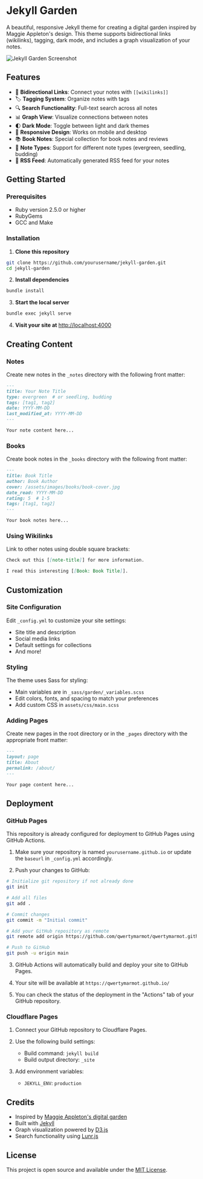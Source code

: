 # Jekyll Garden

A beautiful, responsive Jekyll theme for creating a digital garden inspired by Maggie Appleton's design. This theme supports bidirectional links (wikilinks), tagging, dark mode, and includes a graph visualization of your notes.

![Jekyll Garden Screenshot](screenshot.png)

## Features

- 🔄 **Bidirectional Links**: Connect your notes with `[[wikilinks]]`
- 🏷️ **Tagging System**: Organize notes with tags
- 🔍 **Search Functionality**: Full-text search across all notes
- 📊 **Graph View**: Visualize connections between notes
- 🌓 **Dark Mode**: Toggle between light and dark themes
- 📱 **Responsive Design**: Works on mobile and desktop
- 📚 **Book Notes**: Special collection for book notes and reviews
- 📝 **Note Types**: Support for different note types (evergreen, seedling, budding)
- 📰 **RSS Feed**: Automatically generated RSS feed for your notes

## Getting Started

### Prerequisites

- Ruby version 2.5.0 or higher
- RubyGems
- GCC and Make

### Installation

1. **Clone this repository**

```bash
git clone https://github.com/yourusername/jekyll-garden.git
cd jekyll-garden
```

2. **Install dependencies**

```bash
bundle install
```

3. **Start the local server**

```bash
bundle exec jekyll serve
```

4. **Visit your site at** [http://localhost:4000](http://localhost:4000)

## Creating Content

### Notes

Create new notes in the `_notes` directory with the following front matter:

```markdown
---
title: Your Note Title
type: evergreen  # or seedling, budding
tags: [tag1, tag2]
date: YYYY-MM-DD
last_modified_at: YYYY-MM-DD
---

Your note content here...
```

### Books

Create book notes in the `_books` directory with the following front matter:

```markdown
---
title: Book Title
author: Book Author
cover: /assets/images/books/book-cover.jpg
date_read: YYYY-MM-DD
rating: 5  # 1-5
tags: [tag1, tag2]
---

Your book notes here...
```

### Using Wikilinks

Link to other notes using double square brackets:

```markdown
Check out this [[note-title]] for more information.

I read this interesting [[Book: Book Title]].
```

## Customization

### Site Configuration

Edit `_config.yml` to customize your site settings:

- Site title and description
- Social media links
- Default settings for collections
- And more!

### Styling

The theme uses Sass for styling:

- Main variables are in `_sass/garden/_variables.scss`
- Edit colors, fonts, and spacing to match your preferences
- Add custom CSS in `assets/css/main.scss`

### Adding Pages

Create new pages in the root directory or in the `_pages` directory with the appropriate front matter:

```markdown
---
layout: page
title: About
permalink: /about/
---

Your page content here...
```

## Deployment

### GitHub Pages

This repository is already configured for deployment to GitHub Pages using GitHub Actions.

1. Make sure your repository is named `yourusername.github.io` or update the `baseurl` in `_config.yml` accordingly.

2. Push your changes to GitHub:

```bash
# Initialize git repository if not already done
git init

# Add all files
git add .

# Commit changes
git commit -m "Initial commit"

# Add your GitHub repository as remote
git remote add origin https://github.com/qwertymarmot/qwertymarmot.github.io.git

# Push to GitHub
git push -u origin main
```

3. GitHub Actions will automatically build and deploy your site to GitHub Pages.

4. Your site will be available at `https://qwertymarmot.github.io/`

5. You can check the status of the deployment in the "Actions" tab of your GitHub repository.

### Cloudflare Pages

1. Connect your GitHub repository to Cloudflare Pages.

2. Use the following build settings:
   - Build command: `jekyll build`
   - Build output directory: `_site`

3. Add environment variables:
   - `JEKYLL_ENV`: `production`

## Credits

- Inspired by [Maggie Appleton's digital garden](https://maggieappleton.com/)
- Built with [Jekyll](https://jekyllrb.com/)
- Graph visualization powered by [D3.js](https://d3js.org/)
- Search functionality using [Lunr.js](https://lunrjs.com/)

## License

This project is open source and available under the [MIT License](LICENSE).
